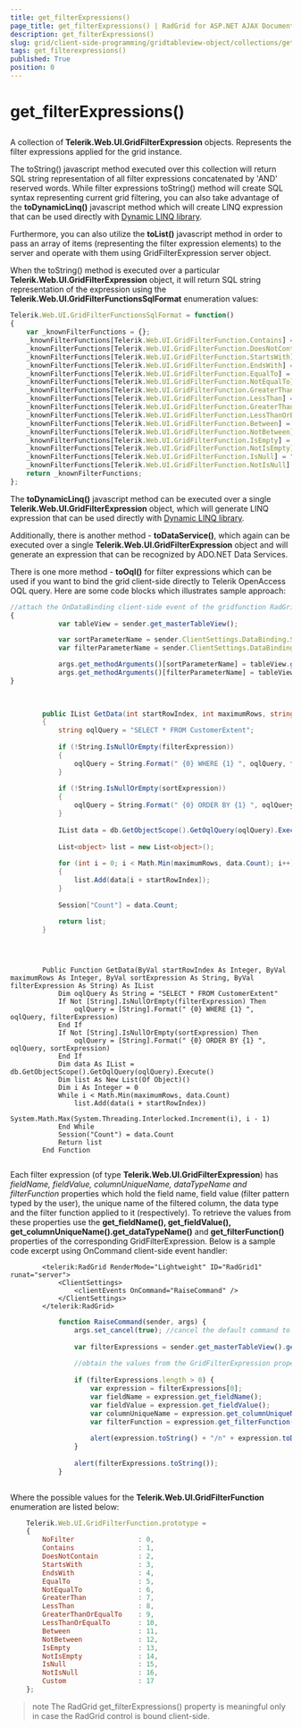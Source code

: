 ```yaml
---
title: get_filterExpressions()
page_title: get_filterExpressions() | RadGrid for ASP.NET AJAX Documentation
description: get_filterExpressions()
slug: grid/client-side-programming/gridtableview-object/collections/get_filterexpressions()
tags: get_filterexpressions()
published: True
position: 0
---
```


# get_filterExpressions()



## 

A collection of **Telerik.Web.UI.GridFilterExpression** objects. Represents the filter expressions applied for the grid instance.

The toString() javascript method executed over this collection will return SQL string representation of all filter expressions concatenated by 'AND' reserved words. While filter expressions toString() method will create SQL syntax representing current grid filtering, you can also take advantage of the **toDynamicLinq()** javascript method which will create LINQ expression that can be used directly with [Dynamic LINQ library](http://weblogs.asp.net/scottgu/archive/2008/01/07/dynamic-linq-part-1-using-the-linq-dynamic-query-library.aspx).

Furthermore, you can also utilize the **toList()** javascript method in order to pass an array of items (representing the filter expression elements) to the server and operate with them using GridFilterExpression server object.

When the toString() method is executed over a particular **Telerik.Web.UI.GridFilterExpression** object, it will return SQL string representation of the expression using the **Telerik.Web.UI.GridFilterFunctionsSqlFormat** enumeration values:

````JavaScript
Telerik.Web.UI.GridFilterFunctionsSqlFormat = function()
{
    var _knownFilterFunctions = {};
    _knownFilterFunctions[Telerik.Web.UI.GridFilterFunction.Contains] = "[{0}] LIKE '%{1}%'";
    _knownFilterFunctions[Telerik.Web.UI.GridFilterFunction.DoesNotContain] = "[{0}] NOT LIKE '%{1}%'";
    _knownFilterFunctions[Telerik.Web.UI.GridFilterFunction.StartsWith] = "[{0}] LIKE '{1}%'";
    _knownFilterFunctions[Telerik.Web.UI.GridFilterFunction.EndsWith] = "[{0}] LIKE '%{1}'";
    _knownFilterFunctions[Telerik.Web.UI.GridFilterFunction.EqualTo] = "[{0}] = {1}";
    _knownFilterFunctions[Telerik.Web.UI.GridFilterFunction.NotEqualTo] = "[{0}] <> {1}";
    _knownFilterFunctions[Telerik.Web.UI.GridFilterFunction.GreaterThan] = "[{0}] > {1}";
    _knownFilterFunctions[Telerik.Web.UI.GridFilterFunction.LessThan] = "[{0}] < {1}";
    _knownFilterFunctions[Telerik.Web.UI.GridFilterFunction.GreaterThanOrEqualTo] = "[{0}] >= {1}";
    _knownFilterFunctions[Telerik.Web.UI.GridFilterFunction.LessThanOrEqualTo] = "[{0}] <= {1}";
    _knownFilterFunctions[Telerik.Web.UI.GridFilterFunction.Between] = "([{0}] >= {1}) AND ([{0}] <= {2})";
    _knownFilterFunctions[Telerik.Web.UI.GridFilterFunction.NotBetween] = "([{0}] < {1}) OR ([{0}] > {2})";
    _knownFilterFunctions[Telerik.Web.UI.GridFilterFunction.IsEmpty] = "[{0}] = ''";
    _knownFilterFunctions[Telerik.Web.UI.GridFilterFunction.NotIsEmpty] = "[{0}] <> ''";
    _knownFilterFunctions[Telerik.Web.UI.GridFilterFunction.IsNull] = "[{0}] IS NULL";
    _knownFilterFunctions[Telerik.Web.UI.GridFilterFunction.NotIsNull] = "NOT ([{0}] IS NULL)";
    return _knownFilterFunctions;
};			
````



The **toDynamicLinq()** javascript method can be executed over a single **Telerik.Web.UI.GridFilterExpression** object, which will generate LINQ expression that can be used directly with [Dynamic LINQ library](http://weblogs.asp.net/scottgu/archive/2008/01/07/dynamic-linq-part-1-using-the-linq-dynamic-query-library.aspx).

Additionally, there is another method - **toDataService()**, which again can be executed over a single **Telerik.Web.UI.GridFilterExpression** object and will generate an expression that can be recognized by ADO.NET Data Services.

There is one more method - **toOql()** for filter expressions which can be used if you want to bind the grid client-side directly to Telerik OpenAccess OQL query. Here are some code blocks which illustrates sample approach:

````JavaScript
//attach the OnDataBinding client-side event of the gridfunction RadGrid1_DataBinding(sender, args)
{
            var tableView = sender.get_masterTableView();

            var sortParameterName = sender.ClientSettings.DataBinding.SortParameterName;
            var filterParameterName = sender.ClientSettings.DataBinding.FilterParameterName;

            args.get_methodArguments()[sortParameterName] = tableView.get_sortExpressions().toString();
            args.get_methodArguments()[filterParameterName] = tableView.get_filterExpressions().toOql();
}			
````





````C#
	
	
	    public IList GetData(int startRowIndex, int maximumRows, string sortExpression, string filterExpression)
	    {
	        string oqlQuery = "SELECT * FROM CustomerExtent";
	
	        if (!String.IsNullOrEmpty(filterExpression))
	        {
	            oqlQuery = String.Format(" {0} WHERE {1} ", oqlQuery, filterExpression);
	        }
	
	        if (!String.IsNullOrEmpty(sortExpression))
	        {
	            oqlQuery = String.Format(" {0} ORDER BY {1} ", oqlQuery, sortExpression);
	        }
	
	        IList data = db.GetObjectScope().GetOqlQuery(oqlQuery).Execute();
	
	        List<object> list = new List<object>();
	
	        for (int i = 0; i < Math.Min(maximumRows, data.Count); i++)
	        {
	            list.Add(data[i + startRowIndex]);
	        }
	
	        Session["Count"] = data.Count;
	
	        return list;
	    }
	
````
````VB
	
	
	    Public Function GetData(ByVal startRowIndex As Integer, ByVal maximumRows As Integer, ByVal sortExpression As String, ByVal filterExpression As String) As IList
	        Dim oqlQuery As String = "SELECT * FROM CustomerExtent"
	        If Not [String].IsNullOrEmpty(filterExpression) Then
	            oqlQuery = [String].Format(" {0} WHERE {1} ", oqlQuery, filterExpression)
	        End If
	        If Not [String].IsNullOrEmpty(sortExpression) Then
	            oqlQuery = [String].Format(" {0} ORDER BY {1} ", oqlQuery, sortExpression)
	        End If
	        Dim data As IList = db.GetObjectScope().GetOqlQuery(oqlQuery).Execute()
	        Dim list As New List(Of Object)()
	        Dim i As Integer = 0
	        While i < Math.Min(maximumRows, data.Count)
	            list.Add(data(i + startRowIndex))
	            System.Math.Max(System.Threading.Interlocked.Increment(i), i - 1)
	        End While
	        Session("Count") = data.Count
	        Return list
	    End Function
	
````


Each filter expression (of type **Telerik.Web.UI.GridFilterExpression**) has *fieldName, fieldValue, columnUniqueName, dataTypeName and filterFunction* properties which hold the field name, field value (filter pattern typed by the user), the unique name of the filtered column, the data type and the filter function applied to it (respectively). To retrieve the values from these properties use the **get_fieldName(), get_fieldValue(), get_columnUniqueName().get_dataTypeName()** and **get_filterFunction()** properties of the corresponding GridFilterExpression. Below is a sample code excerpt using OnCommand client-side event handler:

````ASP.NET
	    <telerik:RadGrid RenderMode="Lightweight" ID="RadGrid1" runat="server">
	        <ClientSettings>
	            <clientEvents OnCommand="RaiseCommand" />
	        </ClientSettings>
	    </telerik:RadGrid>
````



````JavaScript
	        function RaiseCommand(sender, args) {
	            args.set_cancel(true); //cancel the default command to prevent postback/ajax request
	
	            var filterExpressions = sender.get_masterTableView().get_filterExpressions();
	
	            //obtain the values from the GridFilterExpression properties
	
	            if (filterExpressions.length > 0) {
	                var expression = filterExpressions[0];
	                var fieldName = expression.get_fieldName();
	                var fieldValue = expression.get_fieldValue();
	                var columnUniqueName = expression.get_columnUniqueName();
	                var filterFunction = expression.get_filterFunction(); // enum Telerik.Web.UI.GridFilterFunction
	
	                alert(expression.toString() + "/n" + expression.toDynamicLinq());
	            }
	
	            alert(filterExpressions.toString());
	        }
	
````



Where the possible values for the **Telerik.Web.UI.GridFilterFunction** enumeration are listed below:

````JavaScript
	Telerik.Web.UI.GridFilterFunction.prototype = 
	{
	    NoFilter                : 0,
	    Contains                : 1,
	    DoesNotContain          : 2,
	    StartsWith              : 3,
	    EndsWith                : 4,
	    EqualTo                 : 5,
	    NotEqualTo              : 6,
	    GreaterThan             : 7,
	    LessThan                : 8,
	    GreaterThanOrEqualTo    : 9,
	    LessThanOrEqualTo       : 10,
	    Between                 : 11,
	    NotBetween              : 12,
	    IsEmpty                 : 13,
	    NotIsEmpty              : 14,
	    IsNull                  : 15,
	    NotIsNull               : 16,
	    Custom                  : 17
	};
````



>note The RadGrid get_filterExpressions() property is meaningful only in case the RadGrid control is bound client-side.
>

